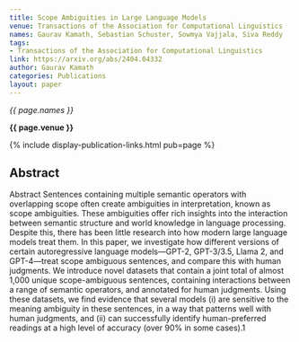 ```yaml
---
title: Scope Ambiguities in Large Language Models
venue: Transactions of the Association for Computational Linguistics
names: Gaurav Kamath, Sebastian Schuster, Sowmya Vajjala, Siva Reddy
tags:
- Transactions of the Association for Computational Linguistics
link: https://arxiv.org/abs/2404.04332
author: Gaurav Kamath
categories: Publications
layout: paper
---
```


*{{ page.names }}*

**{{ page.venue }}**

{% include display-publication-links.html pub=page %}

## Abstract

Abstract Sentences containing multiple semantic operators with overlapping scope often create ambiguities in interpretation, known as scope ambiguities. These ambiguities offer rich insights into the interaction between semantic structure and world knowledge in language processing. Despite this, there has been little research into how modern large language models treat them. In this paper, we investigate how different versions of certain autoregressive language models—GPT-2, GPT-3/3.5, Llama 2, and GPT-4—treat scope ambiguous sentences, and compare this with human judgments. We introduce novel datasets that contain a joint total of almost 1,000 unique scope-ambiguous sentences, containing interactions between a range of semantic operators, and annotated for human judgments. Using these datasets, we find evidence that several models (i) are sensitive to the meaning ambiguity in these sentences, in a way that patterns well with human judgments, and (ii) can successfully identify human-preferred readings at a high level of accuracy (over 90% in some cases).1